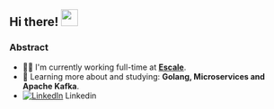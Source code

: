 ## Hi there! <img src="https://raw.githubusercontent.com/iampavangandhi/iampavangandhi/master/gifs/Hi.gif" width="30px"></h2>

### Abstract

- 👨‍💻 I'm currently working full-time at [**Escale**](https://escale.com.br/).
- 🌱 Learning more about and studying: **Golang, Microservices and Apache Kafka**.
- [![LinkedIn][1.1]][1] Linkedin

[1.1]: https://raw.githubusercontent.com/MartinHeinz/MartinHeinz/master/linkedin-3-16.png (LinkedIn icon without padding)
[1]: https://www.linkedin.com/in/phelipeasouza/
